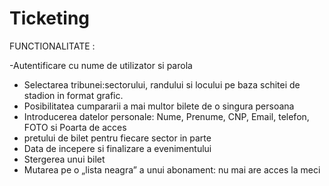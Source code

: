 # Ticketing

FUNCTIONALITATE :

-Autentificare cu nume de utilizator si parola
- Selectarea tribunei:sectorului, randului si locului pe baza schitei de stadion in format grafic.
- Posibilitatea cumpararii a mai multor bilete de o singura persoana
- Introducerea datelor personale: Nume, Prenume, CNP, Email, telefon, FOTO si Poarta de acces
- pretului de bilet pentru fiecare sector in parte
- Data de incepere si finalizare a evenimentului
- Stergerea unui bilet
- Mutarea pe o „lista neagra” a unui abonament: nu mai are acces la meci